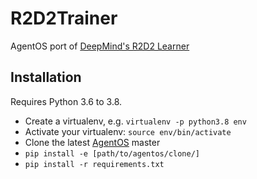 # R2D2Trainer

AgentOS port of [DeepMind's R2D2 Learner](https://github.com/deepmind/acme/blob/master/acme/agents/tf/r2d2/learning.py)


## Installation

Requires Python 3.6 to 3.8.

* Create a virtualenv, e.g. `virtualenv -p python3.8 env`
* Activate your virtualenv: `source env/bin/activate`
* Clone the latest [AgentOS](https://github.com/agentos-project/agentos) master
* `pip install -e [path/to/agentos/clone/]`
* `pip install -r requirements.txt`
